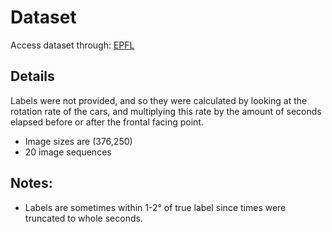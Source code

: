 # Dataset
Access dataset through: [EPFL](http://cvlab.epfl.ch/data/pose)
## Details
Labels were not provided, and so they were calculated by looking at the rotation rate of the cars, and multiplying this rate by the amount of seconds elapsed before or after the frontal facing point.  
- Image sizes are (376,250)
- 20 image sequences
## Notes:
- Labels are sometimes within 1-2° of true label since times were truncated to whole seconds.

